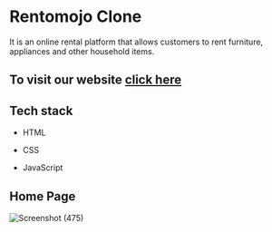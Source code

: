 # Rentomojo Clone
It is an online rental platform that allows customers to rent furniture, appliances and other household items.

## To visit our website [click here](https://joyful-valkyrie-7a303c.netlify.app/)


## Tech stack

- HTML
  
- CSS

- JavaScript

## Home Page

![Screenshot (475)](https://github.com/sharunnd/rentomojo-clone/assets/119393327/c6b1c094-9333-49e0-96e7-c9adbf253bc4)
